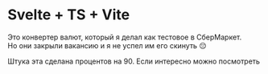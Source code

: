 # Svelte + TS + Vite

Это конвертер валют, который я делал как тестовое в СберМаркет.  
Но они закрыли вакансию и я не успел им его скинуть 😔 


Штука эта сделана процентов на 90. Если интересно можно посмотреть